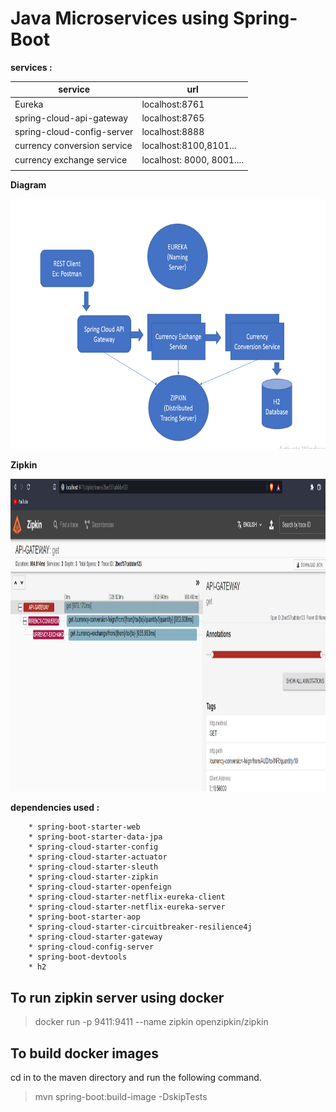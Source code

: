 # Java Microservices using Spring-Boot

**services :**

| service | url |  
|--|--| 
|Eureka  |  localhost:8761|
|spring-cloud-api-gateway  | localhost:8765 |
|spring-cloud-config-server  | localhost:8888 |
| currency conversion service | localhost:8100,8101... |
|currency exchange service|localhost: 8000, 8001....|
|  |  |

**Diagram**

<img src="docs/architecture.PNG" width="600" height="400">

**Zipkin**

<img src="docs/zipkin.PNG" width="700" height="500">

**dependencies used :**
~~~~
	* spring-boot-starter-web
	* spring-boot-starter-data-jpa
	* spring-cloud-starter-config
	* spring-cloud-starter-actuator
	* spring-cloud-starter-sleuth
	* spring-cloud-starter-zipkin
	* spring-cloud-starter-openfeign
	* spring-cloud-starter-netflix-eureka-client
	* spring-cloud-starter-netflix-eureka-server
	* spring-boot-starter-aop
	* spring-cloud-starter-circuitbreaker-resilience4j
	* spring-cloud-starter-gateway
	* spring-cloud-config-server
	* spring-boot-devtools
	* h2

~~~~



## To run zipkin server using docker


> docker run -p 9411:9411 --name zipkin openzipkin/zipkin


## To build docker images
cd in to the maven directory and run the following command.
> mvn spring-boot:build-image -DskipTests
